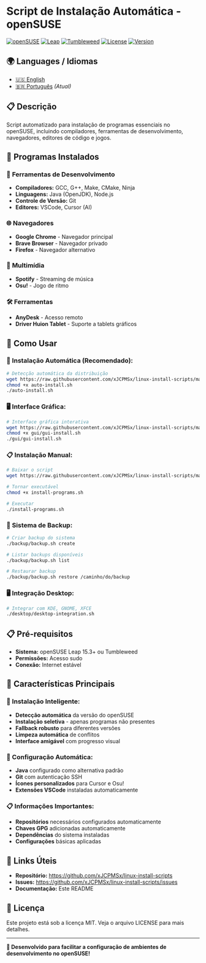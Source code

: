 # Script de Instalação Automática - openSUSE

[![openSUSE](https://img.shields.io/badge/openSUSE-Supported-blue.svg)](https://www.opensuse.org/)
[![Leap](https://img.shields.io/badge/Leap-15.3+-green.svg)](https://www.opensuse.org/)
[![Tumbleweed](https://img.shields.io/badge/Tumbleweed-Supported-blue.svg)](https://www.opensuse.org/)
[![License](https://img.shields.io/badge/License-MIT-yellow.svg)](LICENSE)
[![Version](https://img.shields.io/badge/Version-1.0--beta-orange.svg)](https://github.com/xJCPMSx/linux-install-scripts)

## 🌍 Languages / Idiomas

- [🇺🇸 English](README-EN.md)
- [🇧🇷 Português](README.md) *(Atual)*

## 📋 Descrição
Script automatizado para instalação de programas essenciais no openSUSE, incluindo compiladores, ferramentas de desenvolvimento, navegadores, editores de código e jogos.

## 🎯 Programas Instalados

### 🔧 **Ferramentas de Desenvolvimento**
- **Compiladores:** GCC, G++, Make, CMake, Ninja
- **Linguagens:** Java (OpenJDK), Node.js
- **Controle de Versão:** Git
- **Editores:** VSCode, Cursor (AI)

### 🌐 **Navegadores**
- **Google Chrome** - Navegador principal
- **Brave Browser** - Navegador privado
- **Firefox** - Navegador alternativo

### 🎵 **Multimídia**
- **Spotify** - Streaming de música
- **Osu!** - Jogo de ritmo

### 🛠️ **Ferramentas**
- **AnyDesk** - Acesso remoto
- **Driver Huion Tablet** - Suporte a tablets gráficos

## 🚀 Como Usar

### **🎯 Instalação Automática (Recomendado):**
```bash
# Detecção automática da distribuição
wget https://raw.githubusercontent.com/xJCPMSx/linux-install-scripts/main/auto-install.sh
chmod +x auto-install.sh
./auto-install.sh
```

### **🖥️ Interface Gráfica:**
```bash
# Interface gráfica interativa
wget https://raw.githubusercontent.com/xJCPMSx/linux-install-scripts/main/gui/gui-install.sh
chmod +x gui/gui-install.sh
./gui/gui-install.sh
```

### **📋 Instalação Manual:**
```bash
# Baixar o script
wget https://raw.githubusercontent.com/xJCPMSx/linux-install-scripts/main/opensuse/install-programs.sh

# Tornar executável
chmod +x install-programs.sh

# Executar
./install-programs.sh
```

### **💾 Sistema de Backup:**
```bash
# Criar backup do sistema
./backup/backup.sh create

# Listar backups disponíveis
./backup/backup.sh list

# Restaurar backup
./backup/backup.sh restore /caminho/do/backup
```

### **🖥️ Integração Desktop:**
```bash
# Integrar com KDE, GNOME, XFCE
./desktop/desktop-integration.sh
```

## 📋 Pré-requisitos
- **Sistema:** openSUSE Leap 15.3+ ou Tumbleweed
- **Permissões:** Acesso sudo
- **Conexão:** Internet estável

## 🎯 Características Principais

### **🚀 Instalação Inteligente:**
- **Detecção automática** da versão do openSUSE
- **Instalação seletiva** - apenas programas não presentes
- **Fallback robusto** para diferentes versões
- **Limpeza automática** de conflitos
- **Interface amigável** com progresso visual

### **🔧 Configuração Automática:**
- **Java** configurado como alternativa padrão
- **Git** com autenticação SSH
- **Ícones personalizados** para Cursor e Osu!
- **Extensões VSCode** instaladas automaticamente

### **📋 Informações Importantes:**
- **Repositórios** necessários configurados automaticamente
- **Chaves GPG** adicionadas automaticamente
- **Dependências** do sistema instaladas
- **Configurações** básicas aplicadas

## 🔗 Links Úteis
- **Repositório:** https://github.com/xJCPMSx/linux-install-scripts
- **Issues:** https://github.com/xJCPMSx/linux-install-scripts/issues
- **Documentação:** Este README

## 📄 Licença
Este projeto está sob a licença MIT. Veja o arquivo LICENSE para mais detalhes.

---
**🎉 Desenvolvido para facilitar a configuração de ambientes de desenvolvimento no openSUSE!**
